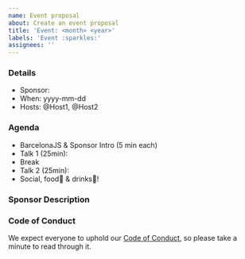 ```yaml
---
name: Event proposal
about: Create an event proposal
title: 'Event: <month> <year>'
labels: 'Event :sparkles:'
assignees: ''
---
```


### Details

- Sponsor: <sponsor issue>
- When: yyyy-mm-dd
- Hosts: @Host1, @Host2

### Agenda

- BarcelonaJS & Sponsor Intro (5 min each)
- Talk 1 (25min): 
- Break
- Talk 2 (25min): 
- Social, food🍕 & drinks🧃!

### Sponsor Description

<!-- Short introduction of the sponsor to use at meetup.com description -->

### Code of Conduct

We expect everyone to uphold our
[Code of Conduct](https://www.contributor-covenant.org/version/2/1/code_of_conduct/),
so please take a minute to read through it.
